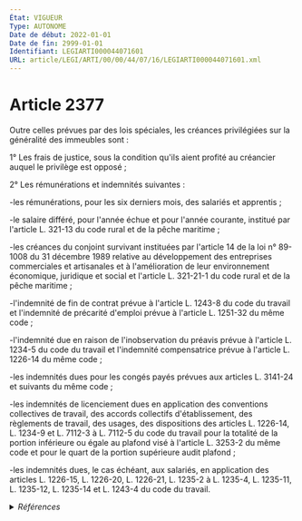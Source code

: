 ```yaml
---
État: VIGUEUR
Type: AUTONOME
Date de début: 2022-01-01
Date de fin: 2999-01-01
Identifiant: LEGIARTI000044071601
URL: article/LEGI/ARTI/00/00/44/07/16/LEGIARTI000044071601.xml
---
```


<h1>Article 2377</h1>

Outre celles prévues par des lois spéciales, les créances privilégiées sur la
généralité des immeubles sont :<br />

1° Les frais de justice, sous la condition qu'ils aient profité au créancier
auquel le privilège est opposé ;<br />

2° Les rémunérations et indemnités suivantes :<br />

-les rémunérations, pour les six derniers mois, des salariés et apprentis ;<br />

-le salaire différé, pour l'année échue et pour l'année courante, institué par
l'article L. 321-13 du code rural et de la pêche maritime ;<br />

-les créances du conjoint survivant instituées par l'article 14 de la loi n°
89-1008 du 31 décembre 1989 relative au développement des entreprises
commerciales et artisanales et à l'amélioration de leur environnement
économique, juridique et social et l'article L. 321-21-1 du code rural et de la
pêche maritime ;<br />

-l'indemnité de fin de contrat prévue à l'article L. 1243-8 du code du travail
et l'indemnité de précarité d'emploi prévue à l'article L. 1251-32 du même code
;<br />

-l'indemnité due en raison de l'inobservation du préavis prévue à l'article L.
1234-5 du code du travail et l'indemnité compensatrice prévue à l'article L.
1226-14 du même code ;<br />

-les indemnités dues pour les congés payés prévues aux articles L. 3141-24 et
suivants du même code ;<br />

-les indemnités de licenciement dues en application des conventions collectives
de travail, des accords collectifs d'établissement, des règlements de travail,
des usages, des dispositions des articles L. 1226-14, L. 1234-9 et L. 7112-3 à
L. 7112-5 du code du travail pour la totalité de la portion inférieure ou égale
au plafond visé à l'article L. 3253-2 du même code et pour le quart de la
portion supérieure audit plafond ;<br />

-les indemnités dues, le cas échéant, aux salariés, en application des articles
L. 1226-15, L. 1226-20, L. 1226-21, L. 1235-2 à L. 1235-4, L. 1235-11, L.
1235-12, L. 1235-14 et L. 1243-4 du code du travail.


<details>
  <summary><em>Références</em></summary>

  <h2>Articles faisant référence à l'article</h2>
  
  <ul>
    <li>
      <a href="https://legal.tricoteuses.fr//redirection/LEGIARTI000006583379?vers=git&vers=legifrance">Code rural (nouveau) - article L321-21-1 AUTONOME MODIFIE, en vigueur du 2006-03-24 au 2022-01-01</a> CITATION cible
    </li>
    <li>
      <a href="https://legal.tricoteuses.fr//redirection/LEGIARTI000006583367?vers=git&vers=legifrance">Code rural (nouveau) - article L321-13 AUTONOME MODIFIE, en vigueur du 1993-07-23 au 2014-01-01</a> CITATION cible
    </li>
    <li>
      <a href="https://legal.tricoteuses.fr//redirection/LEGIARTI000028434509?vers=git&vers=legifrance">Code rural et de la pêche maritime - article L321-13 AUTONOME VIGUEUR, en vigueur depuis le 2014-01-01</a> CITATION cible
    </li>
    <li>
      <a href="https://legal.tricoteuses.fr//redirection/LEGIARTI000006900981?vers=git&vers=legifrance">Code du travail - article L1226-14 AUTONOME VIGUEUR, en vigueur depuis le 2008-05-01</a> CITATION cible
    </li>
    <li>
      <a href="https://legal.tricoteuses.fr//redirection/LEGIARTI000006900982?vers=git&vers=legifrance">Code du travail - article L1226-15 AUTONOME MODIFIE, en vigueur du 2008-05-01 au 2017-01-01</a> CITATION cible
    </li>
    <li>
      <a href="https://legal.tricoteuses.fr//redirection/LEGIARTI000006901215?vers=git&vers=legifrance">Code du travail - article L1243-4 AUTONOME MODIFIE, en vigueur du 2008-05-01 au 2011-05-19</a> CITATION cible
    </li>
    <li>
      <a href="https://legal.tricoteuses.fr//redirection/LEGIARTI000006901219?vers=git&vers=legifrance">Code du travail - article L1243-8 AUTONOME VIGUEUR, en vigueur depuis le 2008-05-01</a> CITATION cible
    </li>
    <li>
      <a href="https://legal.tricoteuses.fr//redirection/LEGIARTI000035643503?vers=git&vers=legifrance">Code du travail - article L1226-15 AUTONOME VIGUEUR, en vigueur depuis le 2017-09-24</a> CITATION cible
    </li>
    <li>
      <a href="https://legal.tricoteuses.fr//redirection/LEGIARTI000035643430?vers=git&vers=legifrance">Code du travail - article L1235-14 AUTONOME VIGUEUR, en vigueur depuis le 2017-09-24</a> CITATION cible
    </li>
    <li>
      <a href="https://legal.tricoteuses.fr//redirection/LEGIARTI000006902896?vers=git&vers=legifrance">Code du travail - article L3253-2 AUTONOME VIGUEUR, en vigueur depuis le 2008-05-01</a> CITATION cible
    </li>
    <li>
      <a href="https://legal.tricoteuses.fr//redirection/LEGIARTI000006900987?vers=git&vers=legifrance">Code du travail - article L1226-20 AUTONOME MODIFIE, en vigueur du 2008-05-01 au 2011-05-19</a> CITATION cible
    </li>
    <li>
      <a href="https://legal.tricoteuses.fr//redirection/LEGIARTI000006901141?vers=git&vers=legifrance">Code du travail - article L1235-2 AUTONOME MODIFIE, en vigueur du 2008-05-01 au 2018-01-01</a> CITATION cible
    </li>
    <li>
      <a href="https://legal.tricoteuses.fr//redirection/LEGIARTI000006901122?vers=git&vers=legifrance">Code du travail - article L1234-9 AUTONOME MODIFIE, en vigueur du 2008-05-01 au 2008-06-27</a> CITATION cible
    </li>
    <li>
      <a href="https://legal.tricoteuses.fr//redirection/LEGIARTI000024026880?vers=git&vers=legifrance">Code du travail - article L1243-4 AUTONOME VIGUEUR, en vigueur depuis le 2011-05-19</a> CITATION cible
    </li>
    <li>
      <a href="https://legal.tricoteuses.fr//redirection/LEGIARTI000006902661?vers=git&vers=legifrance">Code du travail - article L3141-24 AUTONOME MODIFIE, en vigueur du 2008-05-01 au 2016-08-10</a> CITATION cible
    </li>
    <li>
      <a href="https://legal.tricoteuses.fr//redirection/LEGIARTI000006583378?vers=git&vers=legifrance">Code rural (nouveau) - article L321-21-1 AUTONOME MODIFIE, en vigueur du 1999-07-10 au 2006-03-24</a> CITATION cible
    </li>
    <li>
      <a href="https://legal.tricoteuses.fr//redirection/LEGIARTI000033024877?vers=git&vers=legifrance">Code du travail - article L1226-20 AUTONOME VIGUEUR, en vigueur depuis le 2017-01-01</a> CITATION cible
    </li>
    <li>
      <a href="https://legal.tricoteuses.fr//redirection/LEGIARTI000049461568?vers=git&vers=legifrance">Code du travail - article L3141-24 AUTONOME VIGUEUR, en vigueur depuis le 2024-04-24</a> CITATION cible
    </li>
    <li>
      <a href="https://legal.tricoteuses.fr//redirection/LEGIARTI000044073271?vers=git&vers=legifrance">Code rural et de la pêche maritime - article L321-21-1 AUTONOME VIGUEUR, en vigueur depuis le 2022-01-01</a> CITATION cible
    </li>
    <li>
      <a href="https://legal.tricoteuses.fr//redirection/LEGIARTI000006901155?vers=git&vers=legifrance">Code du travail - article L1235-11 AUTONOME MODIFIE, en vigueur du 2008-05-01 au 2013-07-01</a> CITATION cible
    </li>
    <li>
      <a href="https://legal.tricoteuses.fr//redirection/LEGIARTI000006901156?vers=git&vers=legifrance">Code du travail - article L1235-12 AUTONOME VIGUEUR, en vigueur depuis le 2008-05-01</a> CITATION cible
    </li>
    <li>
      <a href="https://legal.tricoteuses.fr//redirection/LEGIARTI000006901158?vers=git&vers=legifrance">Code du travail - article L1235-14 AUTONOME MODIFIE, en vigueur du 2008-05-01 au 2017-09-24</a> CITATION cible
    </li>
    <li>
      <a href="https://legal.tricoteuses.fr//redirection/LEGIARTI000033020699?vers=git&vers=legifrance">Code du travail - article L3141-24 AUTONOME MODIFIE, en vigueur du 2016-08-10 au 2024-04-24</a> CITATION cible
    </li>
    <li>
      <a href="https://legal.tricoteuses.fr//redirection/LEGIARTI000035643497?vers=git&vers=legifrance">Code du travail - article L1235-11 AUTONOME VIGUEUR, en vigueur depuis le 2017-09-24</a> CITATION cible
    </li>
    <li>
      <a href="https://legal.tricoteuses.fr//redirection/LEGIARTI000006901285?vers=git&vers=legifrance">Code du travail - article L1251-32 AUTONOME VIGUEUR, en vigueur depuis le 2008-05-01</a> CITATION cible
    </li>
    <li>
      <a href="https://legal.tricoteuses.fr//redirection/LEGIARTI000033024870?vers=git&vers=legifrance">Code du travail - article L1226-21 AUTONOME VIGUEUR, en vigueur depuis le 2017-01-01</a> CITATION cible
    </li>
    <li>
      <a href="https://legal.tricoteuses.fr//redirection/LEGIARTI000024026884?vers=git&vers=legifrance">Code du travail - article L1226-20 AUTONOME MODIFIE, en vigueur du 2011-05-19 au 2017-01-01</a> CITATION cible
    </li>
    <li>
      <a href="https://legal.tricoteuses.fr//redirection/LEGIARTI000035643593?vers=git&vers=legifrance">Code du travail - article L1235-2 AUTONOME MODIFIE_MORT_NE, en vigueur du 2018-01-01 au 2017-12-22</a> CITATION cible
    </li>
    <li>
      <a href="https://legal.tricoteuses.fr//redirection/LEGIARTI000035644154?vers=git&vers=legifrance">Code du travail - article L1234-9 AUTONOME VIGUEUR, en vigueur depuis le 2017-09-24</a> CITATION cible
    </li>
    <li>
      <a href="https://legal.tricoteuses.fr//redirection/LEGIARTI000027566194?vers=git&vers=legifrance">Code du travail - article L1235-11 AUTONOME MODIFIE, en vigueur du 2013-07-01 au 2017-09-24</a> CITATION cible
    </li>
    <li>
      <a href="https://legal.tricoteuses.fr//redirection/LEGIARTI000044073452?vers=git&vers=legifrance">Loi n° 89-1008 du 31 décembre 1989 relative au développement des entreprises commerciales et artisanales et à l'amélioration de leur environnement économique, juridique et social - article 14 AUTONOME VIGUEUR, en vigueur depuis le 2022-01-01</a> CITATION cible
    </li>
    <li>
      <a href="https://legal.tricoteuses.fr//redirection/LEGIARTI000044045522?vers=git&vers=legifrance">Ordonnance n° 2021-1192 du 15 septembre 2021 portant réforme du droit des sûretés - article 13 ENTIEREMENT_MODIF</a> MODIFIE source
    </li>
    <li>
      <a href="https://legal.tricoteuses.fr//redirection/LEGIARTI000036261950?vers=git&vers=legifrance">Code du travail - article L1235-2 AUTONOME VIGUEUR, en vigueur depuis le 2018-01-01</a> CITATION cible
    </li>
    <li>
      <a href="https://legal.tricoteuses.fr//redirection/LEGIARTI000006901118?vers=git&vers=legifrance">Code du travail - article L1234-5 AUTONOME VIGUEUR, en vigueur depuis le 2008-05-01</a> CITATION cible
    </li>
    <li>
      <a href="https://legal.tricoteuses.fr//redirection/LEGIARTI000006900988?vers=git&vers=legifrance">Code du travail - article L1226-21 AUTONOME MODIFIE, en vigueur du 2008-05-01 au 2017-01-01</a> CITATION cible
    </li>
    <li>
      <a href="https://legal.tricoteuses.fr//redirection/LEGIARTI000033024886?vers=git&vers=legifrance">Code du travail - article L1226-15 AUTONOME MODIFIE, en vigueur du 2017-01-01 au 2017-09-24</a> CITATION cible
    </li>
    <li>
      <a href="https://legal.tricoteuses.fr//redirection/LEGIARTI000019071120?vers=git&vers=legifrance">Code du travail - article L1234-9 AUTONOME MODIFIE, en vigueur du 2008-06-27 au 2017-09-24</a> CITATION cible
    </li>
    <li>
      <a href="https://legal.tricoteuses.fr//redirection/LEGIARTI000006502226?vers=git&vers=legifrance">Loi n° 89-1008 du 31 décembre 1989 relative au développement des entreprises commerciales et artisanales et à l'amélioration de leur environnement économique, juridique et social - article 14 AUTONOME MODIFIE, en vigueur du 1990-01-02 au 2005-08-03</a> CITATION cible
    </li>
    <li>
      <a href="https://legal.tricoteuses.fr//redirection/LEGIARTI000006502227?vers=git&vers=legifrance">Loi n° 89-1008 du 31 décembre 1989 relative au développement des entreprises commerciales et artisanales et à l'amélioration de leur environnement économique, juridique et social - article 14 AUTONOME MODIFIE, en vigueur du 2005-08-03 au 2006-03-24</a> CITATION cible
    </li>
    <li>
      <a href="https://legal.tricoteuses.fr//redirection/LEGIARTI000006502228?vers=git&vers=legifrance">Loi n° 89-1008 du 31 décembre 1989 relative au développement des entreprises commerciales et artisanales et à l'amélioration de leur environnement économique, juridique et social - article 14 AUTONOME MODIFIE, en vigueur du 2006-03-24 au 2022-01-01</a> CITATION cible
    </li>
  </ul>
  
  <h2>Références faites par l'article</h2>
  
  <ul>
    <li>
      1989-12-31 CITATION source <a href="https://legal.tricoteuses.fr//redirection/LEGIARTI000006502226?vers=git&vers=legifrance">Loi n° 89-1008 du 31 décembre 1989 relative au développement des entreprises commerciales et artisanales et à l'amélioration de leur environnement économique, juridique et social - article 14 AUTONOME MODIFIE, en vigueur du 1990-01-02 au 2005-08-03</a>
    </li>
    <li>
      2021-09-15 MODIFIE cible <a href="https://legal.tricoteuses.fr//redirection/LEGIARTI000044045522?vers=git&vers=legifrance">Ordonnance n° 2021-1192 du 15 septembre 2021 portant réforme du droit des sûretés - article 13 ENTIEREMENT_MODIF</a>
    </li>
    <li>
      2999-01-01 CONCORDE cible <a href="https://legal.tricoteuses.fr//redirection/LEGIARTI000006445893?vers=git&vers=legifrance">Code civil - article 2106 AUTONOME TRANSFERE, en vigueur du 1955-01-07 au 2006-03-24</a>
    </li>
    <li>
      2999-01-01 CONCORDANCE source <a href="https://legal.tricoteuses.fr//redirection/LEGIARTI000006445893?vers=git&vers=legifrance">Code civil - article 2106 AUTONOME TRANSFERE, en vigueur du 1955-01-07 au 2006-03-24</a>
    </li>
    <li>
      2999-01-01 CITATION cible <a href="https://legal.tricoteuses.fr//redirection/LEGIARTI000044071594?vers=git&vers=legifrance">Code civil - article 2378 AUTONOME VIGUEUR, en vigueur depuis le 2022-01-01</a>
    </li>
    <li>
      2999-01-01 CITATION cible <a href="https://legal.tricoteuses.fr//redirection/LEGIARTI000035902940?vers=git&vers=legifrance">Code civil - article 2508 AUTONOME VIGUEUR, en vigueur depuis le 2018-01-01</a>
    </li>
    <li>
      2999-01-01 CITATION cible <a href="https://legal.tricoteuses.fr//redirection/LEGIARTI000044073623?vers=git&vers=legifrance">Code civil - article 2530 AUTONOME VIGUEUR, en vigueur depuis le 2022-01-01</a>
    </li>
    <li>
      2999-01-01 CITATION cible <a href="https://legal.tricoteuses.fr//redirection/LEGIARTI000044073168?vers=git&vers=legifrance">Code civil - article 810-11 AUTONOME VIGUEUR, en vigueur depuis le 2022-01-01</a>
    </li>
    <li>
      2999-01-01 CITATION cible <a href="https://legal.tricoteuses.fr//redirection/LEGIARTI000044073424?vers=git&vers=legifrance">Code de la sécurité sociale - article L931-22 AUTONOME VIGUEUR, en vigueur depuis le 2022-01-01</a>
    </li>
    <li>
      2999-01-01 CITATION cible <a href="https://legal.tricoteuses.fr//redirection/LEGIARTI000044073139?vers=git&vers=legifrance">Code des assurances - article L134-4 AUTONOME VIGUEUR, en vigueur depuis le 2022-01-01</a>
    </li>
    <li>
      2999-01-01 CITATION cible <a href="https://legal.tricoteuses.fr//redirection/LEGIARTI000044073127?vers=git&vers=legifrance">Code des assurances - article L142-5 AUTONOME VIGUEUR, en vigueur depuis le 2022-01-01</a>
    </li>
    <li>
      2999-01-01 CITATION cible <a href="https://legal.tricoteuses.fr//redirection/LEGIARTI000044073120?vers=git&vers=legifrance">Code des assurances - article L327-2 AUTONOME VIGUEUR, en vigueur depuis le 2022-01-01</a>
    </li>
    <li>
      2999-01-01 CITATION cible <a href="https://legal.tricoteuses.fr//redirection/LEGIARTI000044072843?vers=git&vers=legifrance">Code des procédures civiles d'exécution - article L331-1 AUTONOME VIGUEUR, en vigueur depuis le 2022-01-01</a>
    </li>
    <li>
      2999-01-01 CITATION cible <a href="https://legal.tricoteuses.fr//redirection/LEGIARTI000044929792?vers=git&vers=legifrance">Code des procédures civiles d'exécution - article R332-2 AUTONOME VIGUEUR, en vigueur depuis le 2022-01-01</a>
    </li>
    <li>
      2999-01-01 CITATION cible <a href="https://legal.tricoteuses.fr//redirection/LEGIARTI000044073390?vers=git&vers=legifrance">Code du travail - article L3253-1 AUTONOME VIGUEUR, en vigueur depuis le 2022-01-01</a>
    </li>
    <li>
      2999-01-01 CITATION cible <a href="https://legal.tricoteuses.fr//redirection/LEGIARTI000044073271?vers=git&vers=legifrance">Code rural et de la pêche maritime - article L321-21-1 AUTONOME VIGUEUR, en vigueur depuis le 2022-01-01</a>
    </li>
    <li>
      2999-01-01 CITATION source <a href="https://legal.tricoteuses.fr//redirection/LEGIARTI000006583367?vers=git&vers=legifrance">Code rural (nouveau) - article L321-13 AUTONOME MODIFIE, en vigueur du 1993-07-23 au 2014-01-01</a>
    </li>
    <li>
      2999-01-01 CITATION source <a href="https://legal.tricoteuses.fr//redirection/LEGIARTI000006900981?vers=git&vers=legifrance">Code du travail - article L1226-14 AUTONOME VIGUEUR, en vigueur depuis le 2008-05-01</a>
    </li>
    <li>
      2999-01-01 CITATION source <a href="https://legal.tricoteuses.fr//redirection/LEGIARTI000006900982?vers=git&vers=legifrance">Code du travail - article L1226-15 AUTONOME MODIFIE, en vigueur du 2008-05-01 au 2017-01-01</a>
    </li>
    <li>
      2999-01-01 CITATION source <a href="https://legal.tricoteuses.fr//redirection/LEGIARTI000006900987?vers=git&vers=legifrance">Code du travail - article L1226-20 AUTONOME MODIFIE, en vigueur du 2008-05-01 au 2011-05-19</a>
    </li>
    <li>
      2999-01-01 CITATION source <a href="https://legal.tricoteuses.fr//redirection/LEGIARTI000006900988?vers=git&vers=legifrance">Code du travail - article L1226-21 AUTONOME MODIFIE, en vigueur du 2008-05-01 au 2017-01-01</a>
    </li>
    <li>
      2999-01-01 CITATION source <a href="https://legal.tricoteuses.fr//redirection/LEGIARTI000006901118?vers=git&vers=legifrance">Code du travail - article L1234-5 AUTONOME VIGUEUR, en vigueur depuis le 2008-05-01</a>
    </li>
    <li>
      2999-01-01 CITATION source <a href="https://legal.tricoteuses.fr//redirection/LEGIARTI000006901122?vers=git&vers=legifrance">Code du travail - article L1234-9 AUTONOME MODIFIE, en vigueur du 2008-05-01 au 2008-06-27</a>
    </li>
    <li>
      2999-01-01 CITATION source <a href="https://legal.tricoteuses.fr//redirection/LEGIARTI000006901155?vers=git&vers=legifrance">Code du travail - article L1235-11 AUTONOME MODIFIE, en vigueur du 2008-05-01 au 2013-07-01</a>
    </li>
    <li>
      2999-01-01 CITATION source <a href="https://legal.tricoteuses.fr//redirection/LEGIARTI000006901156?vers=git&vers=legifrance">Code du travail - article L1235-12 AUTONOME VIGUEUR, en vigueur depuis le 2008-05-01</a>
    </li>
    <li>
      2999-01-01 CITATION source <a href="https://legal.tricoteuses.fr//redirection/LEGIARTI000006901158?vers=git&vers=legifrance">Code du travail - article L1235-14 AUTONOME MODIFIE, en vigueur du 2008-05-01 au 2017-09-24</a>
    </li>
    <li>
      2999-01-01 CITATION source <a href="https://legal.tricoteuses.fr//redirection/LEGIARTI000006901141?vers=git&vers=legifrance">Code du travail - article L1235-2 AUTONOME MODIFIE, en vigueur du 2008-05-01 au 2018-01-01</a>
    </li>
    <li>
      2999-01-01 CITATION source <a href="https://legal.tricoteuses.fr//redirection/LEGIARTI000006901215?vers=git&vers=legifrance">Code du travail - article L1243-4 AUTONOME MODIFIE, en vigueur du 2008-05-01 au 2011-05-19</a>
    </li>
    <li>
      2999-01-01 CITATION source <a href="https://legal.tricoteuses.fr//redirection/LEGIARTI000006901219?vers=git&vers=legifrance">Code du travail - article L1243-8 AUTONOME VIGUEUR, en vigueur depuis le 2008-05-01</a>
    </li>
    <li>
      2999-01-01 CITATION source <a href="https://legal.tricoteuses.fr//redirection/LEGIARTI000006901285?vers=git&vers=legifrance">Code du travail - article L1251-32 AUTONOME VIGUEUR, en vigueur depuis le 2008-05-01</a>
    </li>
    <li>
      2999-01-01 CITATION source <a href="https://legal.tricoteuses.fr//redirection/LEGIARTI000006902661?vers=git&vers=legifrance">Code du travail - article L3141-24 AUTONOME MODIFIE, en vigueur du 2008-05-01 au 2016-08-10</a>
    </li>
    <li>
      2999-01-01 CITATION source <a href="https://legal.tricoteuses.fr//redirection/LEGIARTI000006902896?vers=git&vers=legifrance">Code du travail - article L3253-2 AUTONOME VIGUEUR, en vigueur depuis le 2008-05-01</a>
    </li>
  </ul>
</details>
